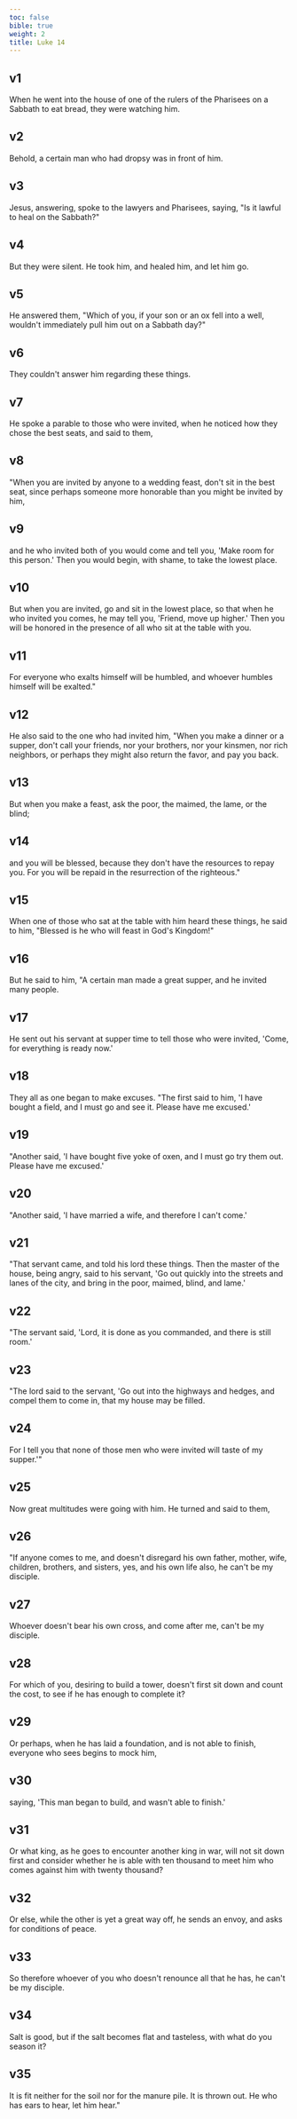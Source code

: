 ```yaml
---
toc: false
bible: true
weight: 2
title: Luke 14
---
```




## v1 
When he went into the house of one of the rulers of the Pharisees on a Sabbath to eat bread, they were watching him. 

## v2 
Behold, a certain man who had dropsy was in front of him. 

## v3 
Jesus, answering, spoke to the lawyers and Pharisees, saying, "Is it lawful to heal on the Sabbath?" 

## v4 
But they were silent. He took him, and healed him, and let him go. 

## v5 
He answered them, "Which of you, if your son or an ox fell into a well, wouldn't immediately pull him out on a Sabbath day?" 

## v6 
They couldn't answer him regarding these things. 

## v7 
He spoke a parable to those who were invited, when he noticed how they chose the best seats, and said to them, 

## v8 
"When you are invited by anyone to a wedding feast, don't sit in the best seat, since perhaps someone more honorable than you might be invited by him, 

## v9 
and he who invited both of you would come and tell you, 'Make room for this person.' Then you would begin, with shame, to take the lowest place. 

## v10 
But when you are invited, go and sit in the lowest place, so that when he who invited you comes, he may tell you, 'Friend, move up higher.' Then you will be honored in the presence of all who sit at the table with you. 

## v11 
For everyone who exalts himself will be humbled, and whoever humbles himself will be exalted." 

## v12 
He also said to the one who had invited him, "When you make a dinner or a supper, don't call your friends, nor your brothers, nor your kinsmen, nor rich neighbors, or perhaps they might also return the favor, and pay you back. 

## v13 
But when you make a feast, ask the poor, the maimed, the lame, or the blind; 

## v14 
and you will be blessed, because they don't have the resources to repay you. For you will be repaid in the resurrection of the righteous." 

## v15 
When one of those who sat at the table with him heard these things, he said to him, "Blessed is he who will feast in God's Kingdom!" 

## v16 
But he said to him, "A certain man made a great supper, and he invited many people. 

## v17 
He sent out his servant at supper time to tell those who were invited, 'Come, for everything is ready now.' 

## v18 
They all as one began to make excuses. "The first said to him, 'I have bought a field, and I must go and see it. Please have me excused.' 

## v19 
"Another said, 'I have bought five yoke of oxen, and I must go try them out. Please have me excused.' 

## v20 
"Another said, 'I have married a wife, and therefore I can't come.' 

## v21 
"That servant came, and told his lord these things. Then the master of the house, being angry, said to his servant, 'Go out quickly into the streets and lanes of the city, and bring in the poor, maimed, blind, and lame.' 

## v22 
"The servant said, 'Lord, it is done as you commanded, and there is still room.' 

## v23 
"The lord said to the servant, 'Go out into the highways and hedges, and compel them to come in, that my house may be filled. 

## v24 
For I tell you that none of those men who were invited will taste of my supper.'" 

## v25 
Now great multitudes were going with him. He turned and said to them, 

## v26 
"If anyone comes to me, and doesn't disregard his own father, mother, wife, children, brothers, and sisters, yes, and his own life also, he can't be my disciple. 

## v27 
Whoever doesn't bear his own cross, and come after me, can't be my disciple. 

## v28 
For which of you, desiring to build a tower, doesn't first sit down and count the cost, to see if he has enough to complete it? 

## v29 
Or perhaps, when he has laid a foundation, and is not able to finish, everyone who sees begins to mock him, 

## v30 
saying, 'This man began to build, and wasn't able to finish.' 

## v31 
Or what king, as he goes to encounter another king in war, will not sit down first and consider whether he is able with ten thousand to meet him who comes against him with twenty thousand? 

## v32 
Or else, while the other is yet a great way off, he sends an envoy, and asks for conditions of peace. 

## v33 
So therefore whoever of you who doesn't renounce all that he has, he can't be my disciple. 

## v34 
Salt is good, but if the salt becomes flat and tasteless, with what do you season it? 

## v35 
It is fit neither for the soil nor for the manure pile. It is thrown out. He who has ears to hear, let him hear."
